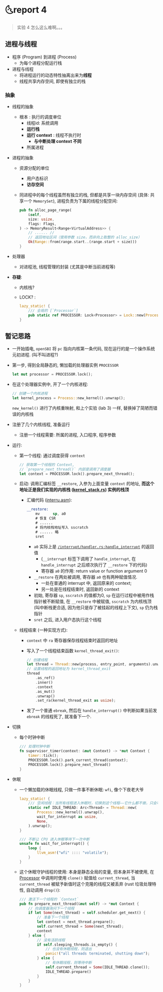 # :last_quarter_moon_with_face:report 4

> 实验 4 怎么这么难啊。。。

## 进程与线程

- 程序 (Program) 到进程 (Process)
  - 为每个进程分配运行栈
- 进程与线程
  - 将进程运行的动态特性抽离出来为**线程**
  - 线程共享内存空间, 即使有独立的栈

### 抽象

- 线程的抽象
  - 根本 : 执行的调度单位
    - 线程id: 系统调用
    - **运行栈**
    - **运行 context** : 线程不执行时
      - **与中断处理 context 不同**
    - 所属进程
- 进程的抽象
  - 资源分配的单位
    - 用户态标识
    - **访存空间**
  - 同进程中的每个线程虽然有独立的栈, 但都是共享一块内存空间 (具体: 共享一个 `MemorySet`), 进程负责为下属的线程分配空间:

    ```rust
    pub fn alloc_page_range(
        &self,
        size: usize,
        flags: Flags,
    ) -> MemoryResult<Range<VirtualAddress>> {
        // ...... //
        // 返回地址区间（使用参数 size，而非向上取整的 alloc_size）
        Ok(Range::from(range.start..(range.start + size)))
    }
    ```

- 处理器
  - 对进程池, 线程管理的封装 (尤其是中断当前进程等)
- **存疑**:
  - 内核栈?
  - LOCK? :

    ```rust
    lazy_static! {
        /// 全局的 [`Processor`]
        pub static ref PROCESSOR: Lock<Processor> = Lock::new(Processor::default());
    }
    ```

## 暂记思路

- 一开始插电, `openSBI` 将 `pc` 指向内核第一条代码, 现在运行的是一个操作系统元初进程. (叫不叫进程?)
- 第一步, 得到全局静态的, 懒加载的处理器实例 `PROCESSOR`

  ```rust
  let mut processor = PROCESSOR.lock();
  ```

- 在这个处理器实例中, 开了一个内核进程:

  ```rust
  // 创建一个内核进程
  let kernel_process = Process::new_kernel().unwrap();
  ```

  `new_kernel()` 进行了内核重映射, 和上个实验 (lab 3) 一样, 替换掉了简陋而错误的内核栈
- 注册了几个内核线程, 准备运行
  - 注册一个线程需要: 所属的进程, 入口程序, 程序参数
- 运行:
  - 第一个线程: 通过调度获得 `context`

    ```rust
    // 获取第一个线程的 Context, 
    // `prepare_next_thread()` 内部是调用了调度器
    let context = PROCESSOR.lock().prepare_next_thread();
    ```

  - 启动: 调用汇编标签 `__restore`, 入参为上面变量 `context` 的地址, **而这个地址正是我们实现的内核栈 ([kernel_stack.rs](lab4/os/src/process/kernel_stack.rs)) 实例的栈顶**
    - 汇编代码 ([interru.asm](lab4/os/src/interrupt/interrupt.asm)):

      ```asm
      __restore:
          mv      sp, a0
          # 恢复 CSR
          # ......
          # 将内核栈地址写入 sscratch
          # ...... 略
          sret
      ```

      - `a0` 实际上是 [`/interrupt/handler.rs:handle_interrupt`](lab4/os/src/interrupt/handler.rs) 的返回值 
        - (`__interrupt` 标签下调用了 `handle_interrupt`, 在 `handle_interrupt` 之后顺次执行了 `__restore` 下的代码)
        - 寄存器 `a0` 的作用: return value or function argument 0
      - `__restore` 在两处被调用, 寄存器 `a0` 也有两种赋值情况.
        - 一处在普通的 interrupt 中, 返回原来的 context;
        - 另一处是在线程结束时, 返回新的 context
      - 初始, 寄存器 `sp`, `sscratch` 的值都为0, `sp` 在运行过程中被用作栈指针被不断赋值, 在 `__restore` 中被赋值, `sscratch` 为内核栈顶 (叫中断栈更合适, 因为他只是存了被挂起的线程上下文), `sp` 仍为栈指针
      - `sret` 之后, 进入用户态执行这个线程
  - 线程结束 (一种实现方式):
    - `context` 中 `ra` 寄存器保存线程结束时返回的地址
    - 写入了一个线程结束函数 `kernel_thread_exit()`:

      ```rust
      // 创建线程
      let thread = Thread::new(process, entry_point, arguments).unwrap();
      // 设置线程的返回地址为 kernel_thread_exit
      thread
          .as_ref()
          .inner()
          .context
          .as_mut()
          .unwrap()
          .set_ra(kernel_thread_exit as usize);
      ```

    - 发了一个普通 `ebreak`, 然后在 `handle_interrupt()` 中判断如果当前发 `ebreak` 的线程死了, 就准备下一个.
- 切换
  - 每个时钟中断

    ```rust
    /// 处理时钟中断
    fn supervisor_timer(context: &mut Context) -> *mut Context {
        timer::tick();
        PROCESSOR.lock().park_current_thread(context);
        PROCESSOR.lock().prepare_next_thread()
    }
    ```

- 休眠
  - 一个懒加载的休眠线程, 只做一件事不断休眠: `wfi`, 像个下夜老大爷

    ```rust
    lazy_static! {
        /// 空闲线程：当所有线程进入休眠时，切换到这个线程——它什么都不做，只会等待下一次中断
        static ref IDLE_THREAD: Arc<Thread> = Thread::new(
            Process::new_kernel().unwrap(),
            wait_for_interrupt as usize,
            None,
        ).unwrap();
    }

    /// 不断让 CPU 进入休眠等待下一次中断
    unsafe fn wait_for_interrupt() {
        loop {
            llvm_asm!("wfi" :::: "volatile");
        }
    }
    ```

  - 这个休眠守护线程的使用: 本身是静态全局的变量, 但本身并不被使用, 在 [Processor](lab4/os/src/process/processor.rs) 中调用时使用 `clone()` 赋值给 `current_thread`, 当 `current_thread` 被赋予新值时这个克隆的线程又被丢弃 (rust 垃圾处理特性, 自动调用 `drop()`):

    ```rust
    /// 激活下一个线程的 `Context` 
    pub fn prepare_next_thread(&mut self) -> *mut Context {
        // 向调度器询问下一个线程
        if let Some(next_thread) = self.scheduler.get_next() {
            // 准备下一个线程
            let context = next_thread.prepare();
            self.current_thread = Some(next_thread);
            context
        } else {
            // 没有活跃线程
            if self.sleeping_threads.is_empty() {
                // 也没有休眠线程，则退出
                panic!("all threads terminated, shutting down");
            } else {
                // 有休眠线程，则等待中断
                self.current_thread = Some(IDLE_THREAD.clone());
                IDLE_THREAD.prepare()
            }
        }
    }
    ```
